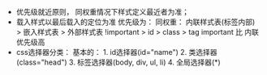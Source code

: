 - 优先级就近原则， 同权重情况下样式定义最近者为准；
- 载入样式以最后载入的定位为准
优先级为：
    同权重： 内联样式表(标签内部) > 嵌入样式表 > 外部样式表
    !important > id > class > tag
    important 比 内联优先级高
- css选择器分类：
        基本的：
            1. id选择器(id="name")
            2. 类选择器(class="head")
            3. 标签选择器(body, div, ul, li)
            4. 全局选择器(*)
            